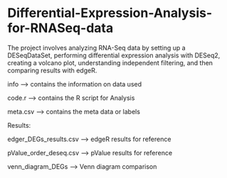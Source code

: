 # Differential-Expression-Analysis-for-RNASeq-data
The project involves analyzing RNA-Seq data by setting up a DESeqDataSet, performing differential expression analysis with DESeq2, creating a volcano plot, understanding independent filtering, and then comparing results with edgeR.


info --> contains the information on data used

code.r --> contains the R script for Analysis

meta.csv --> contains the meta data or labels


Results: 

edger_DEGs_results.csv --> edgeR results for reference

pValue_order_deseq.csv --> pValue results for reference

venn_diagram_DEGs --> Venn diagram comparison
